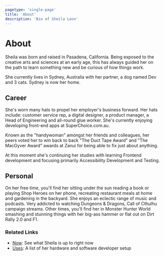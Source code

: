 ```yaml
---
pagetype: 'single-page'
title: 'About'
description: 'Bio of Sheila Leon'
---
```


# About

Sheila was born and raised in Pasadena, California. Being exposed to the creative arts and sciences at an early age, this has always guided her on the path to learn something new and be curious of how things work.

She currently lives in Sydney, Australia with her partner, a dog named Dev and 3 cats. Sydney is now her home.

## Career

She's worn many hats to propel her employer's business forward. Her hats include: customer service rep, a digital designer, a product manager, a Head of Engineering and all-round glue worker. She's currently enjoying developing front-end apps at SuperChoice.com.au.

Known as the "handywoman" amongst her friends and colleagues, her peers voted her to win back to back "The Duct Tape Award" and "The MacGyver Award" awards at Zanui for being able to fix just about anything.

At this moment she's continuing her studies with learning Frontend development and focusing primarily Accessibility Development and Testing.

## Personal

On her free time, you'll find her sitting under the sun reading a book or playing Shop Heroes on her phone, recreating restaurant meals at home and gardening in the backyard. She enjoys an eclectic range of music and podcasts. Very addicted to watching Dungeons &amp; Dragons, Call of Cthulhu campaign streams. Other times, you'll find her in Monster Hunter World smashing and stunning things with her big-ass hammer or flat out on Dirt Rally 2.0 and F1.

### Related Links

- [Now](/now/): See what Sheila is up to right now
- [Uses](/uses/): A list of her hardware and software developer setup
